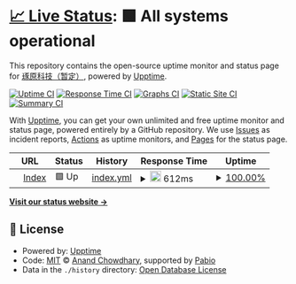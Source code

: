 # [📈 Live Status](https://status.moec.dev): <!--live status--> **🟩 All systems operational**

This repository contains the open-source uptime monitor and status page for [琢原科技（暂定）](https://www.moec.dev), powered by [Upptime](https://github.com/upptime/upptime).

[![Uptime CI](https://github.com/moec-dev/upptime/workflows/Uptime%20CI/badge.svg)](https://github.com/moec-dev/upptime/actions?query=workflow%3A%22Uptime+CI%22)
[![Response Time CI](https://github.com/moec-dev/upptime/workflows/Response%20Time%20CI/badge.svg)](https://github.com/moec-dev/upptime/actions?query=workflow%3A%22Response+Time+CI%22)
[![Graphs CI](https://github.com/moec-dev/upptime/workflows/Graphs%20CI/badge.svg)](https://github.com/moec-dev/upptime/actions?query=workflow%3A%22Graphs+CI%22)
[![Static Site CI](https://github.com/moec-dev/upptime/workflows/Static%20Site%20CI/badge.svg)](https://github.com/moec-dev/upptime/actions?query=workflow%3A%22Static+Site+CI%22)
[![Summary CI](https://github.com/moec-dev/upptime/workflows/Summary%20CI/badge.svg)](https://github.com/moec-dev/upptime/actions?query=workflow%3A%22Summary+CI%22)

With [Upptime](https://upptime.js.org), you can get your own unlimited and free uptime monitor and status page, powered entirely by a GitHub repository. We use [Issues](https://github.com/moec-dev/upptime/issues) as incident reports, [Actions](https://github.com/moec-dev/upptime/actions) as uptime monitors, and [Pages](https://status.moec.dev) for the status page.

<!--start: status pages-->
<!-- This summary is generated by Upptime (https://github.com/upptime/upptime) -->
<!-- Do not edit this manually, your changes will be overwritten -->
<!-- prettier-ignore -->
| URL | Status | History | Response Time | Uptime |
| --- | ------ | ------- | ------------- | ------ |
| <img alt="" src="https://icons.duckduckgo.com/ip3/www.moec.dev.ico" height="13"> [Index](https://www.moec.dev) | 🟩 Up | [index.yml](https://github.com/moec-dev/status/commits/HEAD/history/index.yml) | <details><summary><img alt="Response time graph" src="./graphs/index/response-time-week.png" height="20"> 612ms</summary><br><a href="https://status.moec.dev/history/index"><img alt="Response time 612" src="https://img.shields.io/endpoint?url=https%3A%2F%2Fraw.githubusercontent.com%2Fmoec-dev%2Fstatus%2FHEAD%2Fapi%2Findex%2Fresponse-time.json"></a><br><a href="https://status.moec.dev/history/index"><img alt="24-hour response time 612" src="https://img.shields.io/endpoint?url=https%3A%2F%2Fraw.githubusercontent.com%2Fmoec-dev%2Fstatus%2FHEAD%2Fapi%2Findex%2Fresponse-time-day.json"></a><br><a href="https://status.moec.dev/history/index"><img alt="7-day response time 612" src="https://img.shields.io/endpoint?url=https%3A%2F%2Fraw.githubusercontent.com%2Fmoec-dev%2Fstatus%2FHEAD%2Fapi%2Findex%2Fresponse-time-week.json"></a><br><a href="https://status.moec.dev/history/index"><img alt="30-day response time 612" src="https://img.shields.io/endpoint?url=https%3A%2F%2Fraw.githubusercontent.com%2Fmoec-dev%2Fstatus%2FHEAD%2Fapi%2Findex%2Fresponse-time-month.json"></a><br><a href="https://status.moec.dev/history/index"><img alt="1-year response time 612" src="https://img.shields.io/endpoint?url=https%3A%2F%2Fraw.githubusercontent.com%2Fmoec-dev%2Fstatus%2FHEAD%2Fapi%2Findex%2Fresponse-time-year.json"></a></details> | <details><summary><a href="https://status.moec.dev/history/index">100.00%</a></summary><a href="https://status.moec.dev/history/index"><img alt="All-time uptime 100.00%" src="https://img.shields.io/endpoint?url=https%3A%2F%2Fraw.githubusercontent.com%2Fmoec-dev%2Fstatus%2FHEAD%2Fapi%2Findex%2Fuptime.json"></a><br><a href="https://status.moec.dev/history/index"><img alt="24-hour uptime 100.00%" src="https://img.shields.io/endpoint?url=https%3A%2F%2Fraw.githubusercontent.com%2Fmoec-dev%2Fstatus%2FHEAD%2Fapi%2Findex%2Fuptime-day.json"></a><br><a href="https://status.moec.dev/history/index"><img alt="7-day uptime 100.00%" src="https://img.shields.io/endpoint?url=https%3A%2F%2Fraw.githubusercontent.com%2Fmoec-dev%2Fstatus%2FHEAD%2Fapi%2Findex%2Fuptime-week.json"></a><br><a href="https://status.moec.dev/history/index"><img alt="30-day uptime 100.00%" src="https://img.shields.io/endpoint?url=https%3A%2F%2Fraw.githubusercontent.com%2Fmoec-dev%2Fstatus%2FHEAD%2Fapi%2Findex%2Fuptime-month.json"></a><br><a href="https://status.moec.dev/history/index"><img alt="1-year uptime 100.00%" src="https://img.shields.io/endpoint?url=https%3A%2F%2Fraw.githubusercontent.com%2Fmoec-dev%2Fstatus%2FHEAD%2Fapi%2Findex%2Fuptime-year.json"></a></details>

<!--end: status pages-->

[**Visit our status website →**](https://status.moec.dev)

## 📄 License

- Powered by: [Upptime](https://github.com/upptime/upptime)
- Code: [MIT](./LICENSE) © [Anand Chowdhary](https://anandchowdhary.com), supported by [Pabio](https://pabio.com)
- Data in the `./history` directory: [Open Database License](https://opendatacommons.org/licenses/odbl/1-0/)
